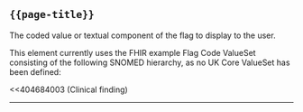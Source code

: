 ## <code>{{page-title}}</code>

The coded value or textual component of the flag to display to the user.

This element currently uses the FHIR example Flag Code ValueSet consisting of the following SNOMED hierarchy, as no UK Core ValueSet has been defined:

<<404684003 (Clinical finding)

---
